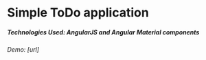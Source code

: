 # Simple ToDo application
##### Technologies Used: AngularJS and Angular Material components

###### Demo: [url]
